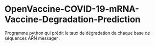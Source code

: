 # OpenVaccine-COVID-19-mRNA-Vaccine-Degradation-Prediction
Programme python qui prédit le taux de dégradation de chaque base de séquences ARN messager . 
